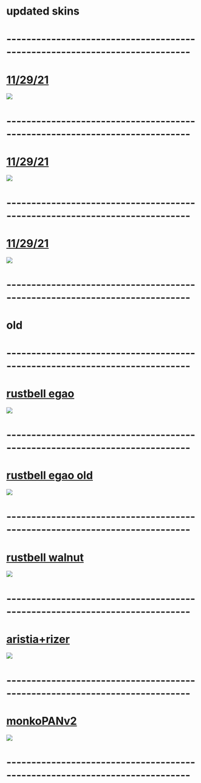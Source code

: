 # updated skins
# ---------------------------------------------------------------------------
# [11/29/21](https://aaaiaiaiia.s-ul.eu/8i5wVsjA)
![](https://media.discordapp.net/attachments/386033738087137300/915132563583033364/unknown.png?width=832&height=468)
# ---------------------------------------------------------------------------
# [11/29/21](https://aaaiaiaiia.s-ul.eu/ilzlbNOj)
![](https://media.discordapp.net/attachments/386033738087137300/915132858266419200/unknown.png?width=832&height=468)
# ---------------------------------------------------------------------------
# [11/29/21](https://aaaiaiaiia.s-ul.eu/zXzZidHX)
![](https://media.discordapp.net/attachments/386033738087137300/915133236697530368/unknown.png?width=832&height=468)
# ---------------------------------------------------------------------------
# 
# 
# 
# 
# 
# 
# 
# 
# 
# 
# 
# 
# 
# old
# ---------------------------------------------------------------------------
# [rustbell egao](https://aaaiaiaiia.s-ul.eu/ZEnKP2EV)
![](https://media.discordapp.net/attachments/386033738087137300/849556031565463582/unknown.png?width=862&height=485)
# ---------------------------------------------------------------------------
# [rustbell egao old](https://aaaiaiaiia.s-ul.eu/wGf91g1t)
![](https://media.discordapp.net/attachments/386033738087137300/849556287284576256/unknown.png?width=862&height=485)
# ---------------------------------------------------------------------------
# [rustbell walnut](https://aaaiaiaiia.s-ul.eu/Ej6UK0NI)
![](https://media.discordapp.net/attachments/386033738087137300/849556487499939880/unknown.png?width=862&height=485)
# ---------------------------------------------------------------------------
# [aristia+rizer](https://aaaiaiaiia.s-ul.eu/wOse6YJA)
![](https://media.discordapp.net/attachments/386033738087137300/849556857893683200/unknown.png?width=862&height=485)
# ---------------------------------------------------------------------------
# [monkoPANv2](https://aaaiaiaiia.s-ul.eu/xJHqdFmu)
![](https://media.discordapp.net/attachments/386033738087137300/849557206743646258/unknown.png?width=862&height=485)
# ---------------------------------------------------------------------------
